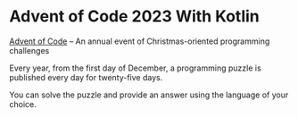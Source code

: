 # Advent of Code 2023 With Kotlin

[Advent of Code][aoc] – An annual event of Christmas-oriented programming challenges

Every year, from the first day of December, a programming puzzle is published every day for twenty-five days.

You can solve the puzzle and provide an answer using the language of your choice.

[aoc]: https://adventofcode.com
